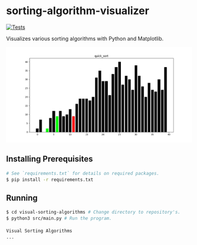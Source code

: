 # **sorting-algorithm-visualizer**

[![Tests](https://github.com/c1m50c/sorting-algorithm-visualizer/actions/workflows/tests.yml/badge.svg?branch=main)](https://github.com/c1m50c/sorting-algorithm-visualizer/actions/workflows/tests.yml)

Visualizes various sorting algorithms with Python and Matplotlib.

![Preview Image](https://raw.githubusercontent.com/c1m50c/sorting-algorithm-visualizer/assets/preview.gif)

## **Installing Prerequisites**
```bash
# See `requirements.txt` for details on required packages.
$ pip install -r requirements.txt
```

## **Running**
```bash
$ cd visual-sorting-algorithms # Change directory to repository's.
$ python3 src/main.py # Run the program.

Visual Sorting Algorithms
...
```
